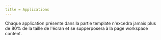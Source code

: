 ```yaml
---
title = Applications
---
```


Chaque application présente dans la partie template n'excedra jamais plus de 80% de la taille de l'écran et se supperposera à la page workspace content.